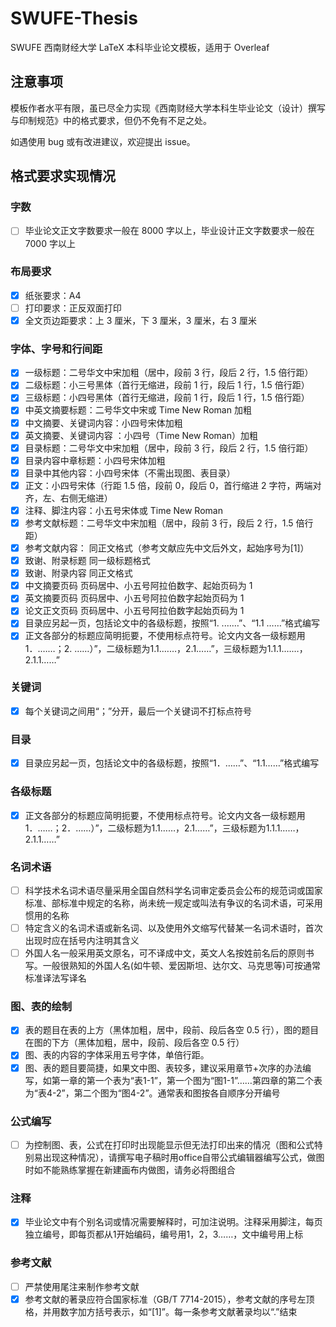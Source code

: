 # SWUFE-Thesis

SWUFE 西南财经大学 LaTeX 本科毕业论文模板，适用于 Overleaf

## 注意事项

模板作者水平有限，虽已尽全力实现《西南财经大学本科生毕业论文（设计）撰写与印制规范》中的格式要求，但仍不免有不足之处。

如遇使用 bug 或有改进建议，欢迎提出 issue。

## 格式要求实现情况

### 字数

- [ ] 毕业论文正文字数要求一般在 8000 字以上，毕业设计正文字数要求一般在 7000 字以上

### 布局要求

- [x] 纸张要求：A4
- [ ] 打印要求：正反双面打印
- [x] 全文页边距要求：上 3 厘米，下 3 厘米，3 厘米，右 3 厘米

### 字体、字号和行间距

- [x] 一级标题：二号华文中宋加粗（居中，段前 3 行，段后 2 行，1.5 倍行距）
- [x] 二级标题：小三号黑体（首行无缩进，段前 1 行，段后 1 行，1.5 倍行距）
- [x] 三级标题：小四号黑体（首行无缩进，段前 1 行，段后 1 行，1.5 倍行距）
- [x] 中英文摘要标题：二号华文中宋或 Time New Roman 加粗
- [x] 中文摘要、关键词内容：小四号宋体加粗 
- [x] 英文摘要、关键词内容 ：小四号（Time New Roman）加粗
- [x] 目录标题：二号华文中宋加粗（居中，段前 3 行，段后 2 行，1.5 倍行距）
- [x] 目录内容中章标题：小四号宋体加粗
- [x] 目录中其他内容：小四号宋体（不需出现图、表目录）
- [x] 正文：小四号宋体（行距 1.5 倍，段前 0，段后 0，首行缩进 2 字符，两端对齐，左、右侧无缩进）
- [x] 注释、脚注内容：小五号宋体或 Time New Roman
- [x] 参考文献标题：二号华文中宋加粗（居中，段前 3 行，段后 2 行，1.5 倍行距）
- [x] 参考文献内容： 同正文格式（参考文献应先中文后外文，起始序号为[1]）
- [x] 致谢、附录标题      同一级标题格式
- [x] 致谢、附录内容      同正文格式
- [x] 中文摘要页码       页码居中、小五号阿拉伯数字、起始页码为 1
- [x] 英文摘要页码       页码居中、小五号阿拉伯数字起始页码为 1
- [x] 论文正文页码       页码居中、小五号阿拉伯数字起始页码为 1
- [x] 目录应另起一页，包括论文中的各级标题，按照“1.     .……”、“1.1    ……”格式编写
- [x] 正文各部分的标题应简明扼要，不使用标点符号。论文内文各一级标题用1．.……；2.    ……）”，二级标题为1.1.……，2.1……”，三级标题为1.1.1.……，2.1.1……”

### 关键词

- [x] 每个关键词之间用“；”分开，最后一个关键词不打标点符号

### 目录

- [x] 目录应另起一页，包括论文中的各级标题，按照“1．……”、“1.1……”格式编写

### 各级标题

- [x] 正文各部分的标题应简明扼要，不使用标点符号。论文内文各一级标题用1．……；2．……）”，二级标题为1.1……，2.1……”，三级标题为1.1.1……，2.1.1……”

### 名词术语

- [ ] 科学技术名词术语尽量采用全国自然科学名词审定委员会公布的规范词或国家标准、部标准中规定的名称，尚未统一规定或叫法有争议的名词术语，可采用惯用的名称
- [ ] 特定含义的名词术语或新名词、以及使用外文缩写代替某一名词术语时，首次出现时应在括号内注明其含义
- [ ] 外国人名一般采用英文原名，可不译成中文，英文人名按姓前名后的原则书写。一般很熟知的外国人名(如牛顿、爱因斯坦、达尔文、马克思等)可按通常标准译法写译名

### 图、表的绘制

- [x] 表的题目在表的上方（黑体加粗，居中，段前、段后各空 0.5 行），图的题目在图的下方（黑体加粗，居中，段前、段后各空 0.5 行）
- [x] 图、表的内容的字体采用五号字体，单倍行距。
- [x] 图、表的题目要简捷，如果文中图、表较多，建议采用章节+次序的办法编写，如第一章的第一个表为“表1-1”，第一个图为“图1-1”……第四章的第二个表为“表4-2”，第二个图为“图4-2”。通常表和图按各自顺序分开编号

### 公式编写

- [ ] 为控制图、表，公式在打印时出现能显示但无法打印出来的情况（图和公式特别易出现这种情况），请撰写电子稿时用office自带公式编辑器编写公式，做图时如不能熟练掌握在新建画布内做图，请务必将图组合

### 注释

- [x] 毕业论文中有个别名词或情况需要解释时，可加注说明。注释采用脚注，每页独立编号，即每页都从1开始编码，编号用1，2，3……，文中编号用上标

### 参考文献

- [ ] 严禁使用尾注来制作参考文献
- [x] 参考文献的著录应符合国家标准（GB/T 7714-2015），参考文献的序号左顶格，并用数字加方括号表示，如“[1]”。每一条参考文献著录均以“.”结束

